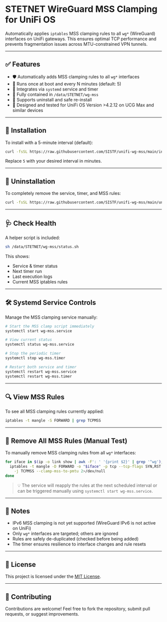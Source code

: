 # STETNET WireGuard MSS Clamping for UniFi OS

Automatically applies `iptables` MSS clamping rules to all `wg*` (WireGuard) interfaces on UniFi gateways. This ensures optimal TCP performance and prevents fragmentation issues across MTU-constrained VPN tunnels.

---

## ✅ Features

- 🛡️ Automatically adds MSS clamping rules to all `wg*` interfaces
- 🔁 Runs once at boot and every N minutes (default: 5)
- 🧩 Integrates via `systemd` service and timer
- 🧼 Fully contained in `/data/STETNET/wg-mss`
- 🔄 Supports uninstall and safe re-install
- 🧠 Designed and tested for UniFi OS Version >4.2.12 on UCG Max and similar devices

---

## 🚀 Installation

To install with a 5-minute interval (default):

```bash
curl -fsSL https://raw.githubusercontent.com/SISTF/unifi-wg-mss/main/install.sh | sh -s -- 5
```

Replace `5` with your desired interval in minutes.

---

## 🧼 Uninstallation

To completely remove the service, timer, and MSS rules:

```bash
curl -fsSL https://raw.githubusercontent.com/SISTF/unifi-wg-mss/main/uninstall.sh | sh
```

---

## 🩺 Check Health

A helper script is included:

```bash
sh /data/STETNET/wg-mss/status.sh
```

This shows:
- Service & timer status
- Next timer run
- Last execution logs
- Current MSS iptables rules

---

## 🛠️ Systemd Service Controls

Manage the MSS clamping service manually:

```bash
# Start the MSS clamp script immediately
systemctl start wg-mss.service

# View current status
systemctl status wg-mss.service

# Stop the periodic timer
systemctl stop wg-mss.timer

# Restart both service and timer
systemctl restart wg-mss.service
systemctl restart wg-mss.timer
```

---

## 🔍 View MSS Rules

To see all MSS clamping rules currently applied:

```bash
iptables -t mangle -S FORWARD | grep TCPMSS
```

---

## 🧹 Remove All MSS Rules (Manual Test)

To manually remove MSS clamping rules from all `wg*` interfaces:

```bash
for iface in $(ip -o link show | awk -F': ' '{print $2}' | grep '^wg'); do
  iptables -t mangle -D FORWARD -o "$iface" -p tcp --tcp-flags SYN,RST SYN \
    -j TCPMSS --clamp-mss-to-pmtu 2>/dev/null
done
```

> 💡 The service will reapply the rules at the next scheduled interval or can be triggered manually using `systemctl start wg-mss.service`.

---

## 📌 Notes

- IPv6 MSS clamping is not yet supported (WireGuard IPv6 is not active on UniFi)
- Only `wg*` interfaces are targeted; others are ignored
- Rules are safely de-duplicated (checked before being added)
- The timer ensures resilience to interface changes and rule resets

---

## 📝 License

This project is licensed under the [MIT License](LICENSE).

---

## 🤝 Contributing

Contributions are welcome! Feel free to fork the repository, submit pull requests, or suggest improvements.

